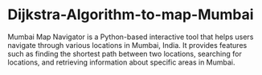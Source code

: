 # Dijkstra-Algorithm-to-map-Mumbai
Mumbai Map Navigator is a Python-based interactive tool that helps users navigate through various locations in Mumbai, India. It provides features such as finding the shortest path between two locations, searching for locations, and retrieving information about specific areas in Mumbai.
